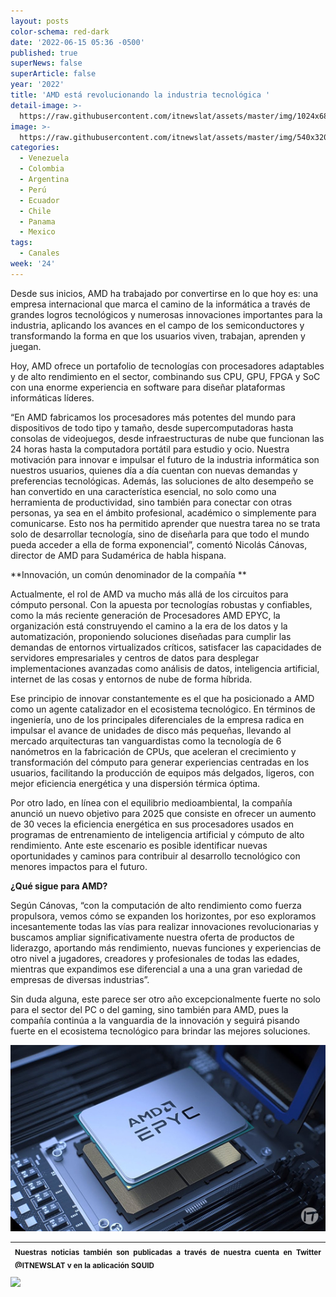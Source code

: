 ```yaml
---
layout: posts
color-schema: red-dark
date: '2022-06-15 05:36 -0500'
published: true
superNews: false
superArticle: false
year: '2022'
title: 'AMD está revolucionando la industria tecnológica '
detail-image: >-
  https://raw.githubusercontent.com/itnewslat/assets/master/img/1024x680/Procesador-AMD-EPYC-g.jpg
image: >-
  https://raw.githubusercontent.com/itnewslat/assets/master/img/540x320/Procesador-AMD-EPYC-p.jpg
categories:
  - Venezuela
  - Colombia
  - Argentina
  - Perú
  - Ecuador
  - Chile
  - Panama
  - Mexico
tags:
  - Canales
week: '24'
---
```

Desde sus inicios, AMD ha trabajado por convertirse en lo que hoy es: una empresa internacional que marca el camino de la informática a través de grandes logros tecnológicos y numerosas innovaciones importantes para la industria, aplicando los avances en el campo de los semiconductores y transformando la forma en que los usuarios viven, trabajan, aprenden y juegan.  

Hoy, AMD ofrece un portafolio de tecnologías con procesadores adaptables y de alto rendimiento en el sector, combinando sus CPU, GPU, FPGA y SoC con una enorme experiencia en software para diseñar plataformas informáticas líderes.  

“En AMD fabricamos los procesadores más potentes del mundo para dispositivos de todo tipo y tamaño, desde supercomputadoras hasta consolas de videojuegos, desde infraestructuras de nube que funcionan las 24 horas hasta la computadora portátil para estudio y ocio. Nuestra motivación para innovar e impulsar el futuro de la industria informática son nuestros usuarios, quienes día a día cuentan con nuevas demandas y preferencias tecnológicas. Además, las soluciones de alto desempeño se han convertido en una característica esencial, no solo como una herramienta de productividad, sino también para conectar con otras personas, ya sea en el ámbito profesional, académico o simplemente para comunicarse. Esto nos ha permitido aprender que nuestra tarea no se trata solo de desarrollar tecnología, sino de diseñarla para que todo el mundo pueda acceder a ella de forma exponencial”, comentó Nicolás Cánovas, director de AMD para Sudamérica de habla hispana.  

**Innovación, un común denominador de la compañía ** 

Actualmente, el rol de AMD va mucho más allá de los circuitos para cómputo personal. Con la apuesta por tecnologías robustas y confiables, como la más reciente generación de Procesadores AMD EPYC, la organización está construyendo el camino a la era de los datos y la automatización, proponiendo soluciones diseñadas para cumplir las demandas de entornos virtualizados críticos, satisfacer las capacidades de servidores empresariales y centros de datos para desplegar implementaciones avanzadas como análisis de datos, inteligencia artificial, internet de las cosas y entornos de nube de forma híbrida. 

Ese principio de innovar constantemente es el que ha posicionado a AMD como un agente catalizador en el ecosistema tecnológico. En términos de ingeniería, uno de los principales diferenciales de la empresa radica en impulsar el avance de unidades de disco más pequeñas, llevando al mercado arquitecturas tan vanguardistas como la tecnología de 6 nanómetros en la fabricación de CPUs, que aceleran el crecimiento y transformación del cómputo para generar experiencias centradas en los usuarios, facilitando la producción de equipos más delgados, ligeros, con mejor eficiencia energética y una dispersión térmica óptima. 

Por otro lado, en línea con el equilibrio medioambiental, la compañía anunció un nuevo objetivo para 2025 que consiste en ofrecer un aumento de 30 veces la eficiencia energética en sus procesadores usados en programas de entrenamiento de inteligencia artificial y cómputo de alto rendimiento. Ante este escenario es posible identificar nuevas oportunidades y caminos para contribuir al desarrollo tecnológico con menores impactos para el futuro.  

**¿Qué sigue para AMD?**  

Según Cánovas, “con la computación de alto rendimiento como fuerza propulsora, vemos cómo se expanden los horizontes, por eso exploramos incesantemente todas las vías para realizar innovaciones revolucionarias y buscamos ampliar significativamente nuestra oferta de productos de liderazgo, aportando más rendimiento, nuevas funciones y experiencias  de otro nivel a jugadores, creadores y profesionales de todas las edades, mientras que expandimos ese diferencial a una a una gran variedad de empresas de diversas industrias”.  

Sin duda alguna, este parece ser otro año excepcionalmente fuerte no solo para el sector del PC o del gaming, sino también para AMD, pues la compañía continúa a la vanguardia de la innovación y seguirá pisando fuerte en el ecosistema tecnológico para brindar las mejores soluciones. 

![](https://raw.githubusercontent.com/itnewslat/assets/master/img/540x320/Procesador-AMD-EPYC-p.jpg)

<table style="height: 42px;" width="569">
<tbody>
<tr>
<td style="text-align: justify;"><sub><strong>Nuestras noticias también son publicadas a través de nuestra cuenta en Twitter <a href="https://twitter.com/itnewslat?lang=es">@ITNEWSLAT</a> y en la aplicación <a href="https://squidapp.co/en/">SQUID</a></strong></sub></td>
</tr>
</tbody>
</table>

<img src="https://tracker.metricool.com/c3po.jpg?hash=56f88a41e39ab42c063cc51676587a04"/>